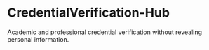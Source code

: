 # CredentialVerification-Hub
Academic and professional credential verification without revealing personal information.
